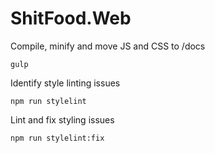 # ShitFood.Web

Compile, minify and move JS and CSS to /docs
```
gulp
```

Identify style linting issues
```
npm run stylelint
```

Lint and fix styling issues
```
npm run stylelint:fix
```
